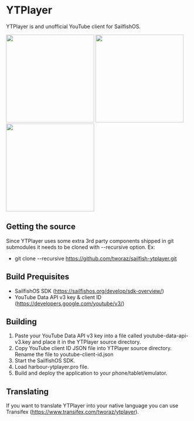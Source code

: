 YTPlayer
=======

YTPlayer is and unofficial YouTube client for SailfishOS.

<div class="row">
<img width="240px" src="https://raw.githubusercontent.com/tworaz/sailfish-ytplayer/master/artwork/screenshots/20150915210645.jpg" />
<img width="240px" src="https://raw.githubusercontent.com/tworaz/sailfish-ytplayer/master/artwork/screenshots/20150915210731.jpg" />
<img width="240px" src="https://raw.githubusercontent.com/tworaz/sailfish-ytplayer/master/artwork/screenshots/20150915210805.jpg" />
</div>

Getting the source
------------------

Since YTPlayer uses some extra 3rd party components shipped in git submodules it needs to be cloned with --recursive option. Ex:

- git clone --recursive https://github.com/tworaz/sailfish-ytplayer.git

Build Prequisites
-----------------

- SailfishOS SDK (https://sailfishos.org/develop/sdk-overview/)
- YouTube Data API v3 key & client ID (https://developers.google.com/youtube/v3/)

Building
--------

1. Paste your YouTube Data API v3 key into a file called youtube-data-api-v3.key and
   place it in the YTPlayer source directory.
2. Copy YouTube client ID JSON file into YTPlayer source directory. Rename the file to
   youtube-client-id.json
3. Start the SailfishOS SDK.
4. Load harbour-ytplayer.pro file.
5. Build and deploy the application to your phone/tablet/emulator.

Translating
-----------

If you want to translate YTPlayer into your native language you can use Transifex (https://www.transifex.com/tworaz/ytplayer).

